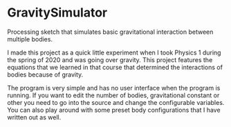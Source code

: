 # GravitySimulator
Processing sketch that simulates basic gravitational interaction between multiple bodies.

I made this project as a quick little experiment when I took Physics 1 during the spring of 2020 and was going over gravity. This project features the equations that we learned in that course that determined the interactions of bodies because of gravity. 

The program is very simple and has no user interface when the program is running. If you want to edit the number of bodies, gravitational constant or other you need to go into the source and change the configurable variables. You can also play around with some preset body configurations that I have written out as well. 
